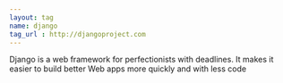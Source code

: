 ```yaml
---
layout: tag
name: django
tag_url : http://djangoproject.com
---
```

Django is a web framework for perfectionists with deadlines. It makes it easier to build better Web apps more quickly and with less code

